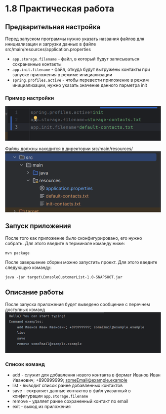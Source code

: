 # 1.8 Практическая работа

## Предварительная настройка
Перед запуском программы нужно указать названия файлов 
для инициализации и загрузки данных в файле src/main/resources/application.properties

* `app.storage.filename` - файл, в который будут записываться сохраненные контакты
* `app.init.filename` - файл, откуда будут выгружены контакты при запуске приложения в режиме инициализации
* `spring.profiles.active` - чтобы перевести приложение в режим инициализации, нужно указать значение данного парметра init

### Пример настройки
![img.png](img/img.png)

Файлы должны находится в директории src/main/resources/
![img_1.png](img/img_1.png)

## Запуск приложения
После того как приложение было сконфигурировано, его нужно собрать.
Для этого введите в терминале команду ниже:
```shell
mvn package
```
После завершение сборки можно запустить проект.
Для этого введите следующую команду:
```shell
java -jar target\ConsoleCustomerList-1.0-SNAPSHOT.jar
```

## Описание работы
После запуска приложения будет выведено сообщение с перечнем доступных команд
![img_2.png](img/img_2.png)

### Список команд
* add - служит для добавления нового контакта в формат Иванов Иван Иванович; +890999999; someEmail@example.example
* list - выводит список ранее добавленных контактов
* save - сохраняет данные контактов в файл указанный в конфигурации `app.storage.filename`
* remove - удаляет ранее сохраненный контакт по email
* exit - выход из приложения